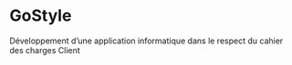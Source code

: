 # GoStyle
Développement d’une application informatique dans le respect du cahier des charges Client
